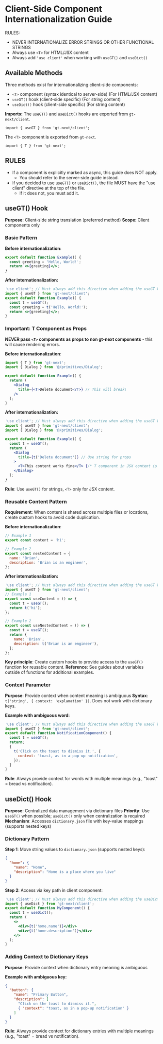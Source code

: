 # Client-Side Component Internationalization Guide

RULES:

- NEVER INTERNATIONALIZE ERROR STRINGS OR OTHER FUNCTIONAL STRINGS
- Always use `<T>` for HTML/JSX content
- Always add `'use client'` when working with `useGT()` and `useDict()`

## Available Methods

Three methods exist for internationalizing client-side components:

- `<T>` component (syntax identical to server-side) (For HTML/JSX content)
- `useGT()` hook (client-side specific) (For string content)
- `useDict()` hook (client-side specific) (For string content)

**Imports:** The `useGT()` and `useDict()` hooks are exported from `gt-next/client`.

```tsx
import { useGT } from 'gt-next/client';
```

The `<T>` component is exported from `gt-next`.

```tsx
import { T } from 'gt-next';
```

## RULES

- If a component is explicitly marked as async, this guide does NOT apply.
  - You should refer to the server-side guide instead.
- If you decided to use `useGT()` or `useDict()`, the file MUST have the "use client" directive at the top of the file.
  - If it does not, you must add it.

## useGT() Hook

**Purpose**: Client-side string translation (preferred method)
**Scope**: Client components only

### Basic Pattern

**Before internationalization:**

```jsx
export default function Example() {
  const greeting = 'Hello, World!';
  return <>{greeting}</>;
}
```

**After internationalization:**

```jsx
'use client'; // Must always add this directive when adding the useGT hook
import { useGT } from 'gt-next/client';
export default function Example() {
  const t = useGT();
  const greeting = t('Hello, World!');
  return <>{greeting}</>;
}
```

### Important: T Component as Props

**NEVER pass `<T>` components as props to non gt-next components** - this will cause rendering errors.

**Before internationalization:**

```jsx
import { T } from 'gt-next';
import { Dialog } from '@/primitives/Dialog';

export default function Example() {
  return (
    <Dialog
      title={<T>Delete document</T>} // This will break!
    />
  );
}
```

**After internationalization:**

```jsx
'use client'; // Must always add this directive when adding the useGT hook
import { useGT } from 'gt-next/client';
import { Dialog } from '@/primitives/Dialog';

export default function Example() {
  const t = useGT();
  return (
    <Dialog
      title={t('Delete document')} // Use string for props
    >
      <T>This content works fine</T> {/* T component in JSX content is OK */}
    </Dialog>
  );
}
```

**Rule**: Use `useGT()` for strings, `<T>` only for JSX content.

### Reusable Content Pattern

**Requirement**: When content is shared across multiple files or locations, create custom hooks to avoid code duplication.

**Before internationalization:**

```jsx
// Example 1
export const content = 'hi';

// Example 2
export const nestedContent = {
  name: 'Brian',
  description: 'Brian is an engineer',
};
```

**After internationalization:**

```jsx
'use client'; // Must always add this directive when adding the useGT hook
import { useGT } from 'gt-next/client';
// Example 1
export const useContent = () => {
  const t = useGT();
  return t('hi');
};

// Example 2
export const useNestedContent = () => {
  const t = useGT();
  return {
    name: 'Brian',
    description: t('Brian is an engineer'),
  };
};
```

**Key principle**: Create custom hooks to provide access to the `useGT()` function for reusable content.
**Reference**: See guides about variables outside of functions for additional examples.

### Context Parameter

**Purpose**: Provide context when content meaning is ambiguous
**Syntax**: `t('string', { context: 'explanation' })`. Does not work with dictionary keys.

**Example with ambiguous word:**

```jsx
'use client'; // Must always add this directive when adding the useGT hook
import { useGT } from 'gt-next/client';
export default function NotificationComponent() {
  const t = useGT();
  return;
  {
    t('Click on the toast to dismiss it.', {
      context: 'toast, as in a pop-up notification',
    });
  }
}
```

**Rule**: Always provide context for words with multiple meanings (e.g., "toast" = bread vs notification).

## useDict() Hook

**Purpose**: Centralized data management via dictionary files
**Priority**: Use `useGT()` when possible; `useDict()` only when centralization is required
**Mechanism**: Accesses `dictionary.json` file with key-value mappings (supports nested keys)

### Dictionary Pattern

**Step 1**: Move string values to `dictionary.json` (supports nested keys):

```json
{
  "home": {
    "name": "Home",
    "description": "Home is a place where you live"
  }
}
```

**Step 2**: Access via key path in client component:

```jsx
'use client'; // Must always add this directive when adding the useDict hook
import { useDict } from 'gt-next/client';
export default function MyComponent() {
  const t = useDict();
  return (
    <>
      <div>{t('home.name')}</div>
      <div>{t('home.description')}</div>
    </>
  );
}
```

### Adding Context to Dictionary Keys

**Purpose**: Provide context when dictionary entry meaning is ambiguous

**Example with ambiguous key:**

```json
{
  "button": {
    "name": "Primary Button",
    "description": [
      "Click on the toast to dismiss it.",
      { "context": "toast, as in a pop-up notification" }
    ]
  }
}
```

**Rule**: Always provide context for dictionary entries with multiple meanings (e.g., "toast" = bread vs notification).
